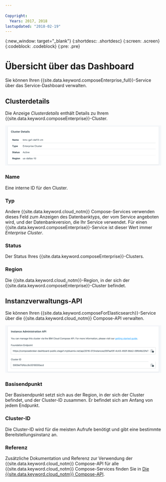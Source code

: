 ```yaml
---

Copyright:
  Years: 2017, 2018
lastupdated: "2018-02-19"
---
```


{:new_window: target="_blank"}
{:shortdesc: .shortdesc}
{:screen: .screen}
{:codeblock: .codeblock}
{:pre: .pre}

# Übersicht über das Dashboard

Sie können Ihren {{site.data.keyword.composeEnterprise_full}}-Service über das Service-Dashboard verwalten.

## Clusterdetails

Die Anzeige _Clusterdetails_ enthält Details zu Ihrem {{site.data.keyword.composeEnterprise}}-Cluster.

![Clusterdetails](./images/enterprise-cluster-details-ready.png "Ansicht der Anzeige 'Clusterdetails'")

### Name

Eine interne ID für den Cluster.

### Typ

Andere {{site.data.keyword.cloud_notm}} Compose-Services verwenden dieses Feld zum Anzeigen des Datenbanktyps, der vom Service angeboten wird, und der Datenbankversion, die Ihr Service verwendet. Für einen {{site.data.keyword.composeEnterprise}}-Service ist dieser Wert immer _Enterprise Cluster_.

### Status

Der Status Ihres {{site.data.keyword.composeEnterprise}}-Clusters.

### Region

Die {{site.data.keyword.cloud_notm}}-Region, in der sich der {{site.data.keyword.composeEnterprise}}-Cluster befindet.

## Instanzverwaltungs-API

Sie können Ihren {{site.data.keyword.composeForElasticsearch}}-Service über die {{site.data.keyword.cloud_notm}} Compose-API verwalten.

![Clusterdetails](./images/enterprise-cluster-api.png "Ansicht der Instanzverwaltungs-API")

### Basisendpunkt

Der Basisendpunkt setzt sich aus der Region, in der sich der Cluster befindet, und der Cluster-ID zusammen. Er befindet sich am Anfang von jedem Endpunkt.

### Cluster-ID

Die Cluster-ID wird für die meisten Aufrufe benötigt und gibt eine bestimmte Bereitstellungsinstanz an.

### Referenz

Zusätzliche Dokumentation und Referenz zur Verwendung der {{site.data.keyword.cloud_notm}} Compose-API für alle {{site.data.keyword.cloud_notm}} Compose-Services finden Sie in [Die {{site.data.keyword.cloud_notm}} Compose-API](https://www.compose.com/articles/the-ibm-cloud-compose-api/).
